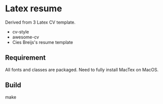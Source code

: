 # Latex resume

Derived from 3 Latex CV template.
* cv-style
* awesome-cv
* Cies Breijs's resume template

## Requirement

All fonts and classes are packaged. Need to fully install MacTex on MacOS.

## Build

   make


